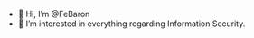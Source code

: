- 👋 Hi, I’m @FeBaron
- 👀 I’m interested in everything regarding Information Security.

<!---
FeBaron/FeBaron is a ✨ special ✨ repository because its `README.md` (this file) appears on your GitHub profile.
You can click the Preview link to take a look at your changes.
--->
